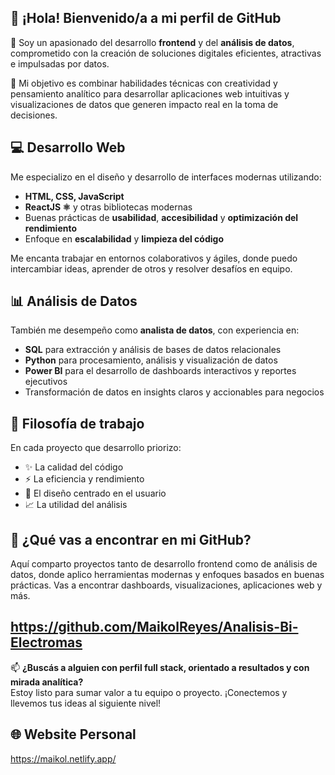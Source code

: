 ## 👋 ¡Hola! Bienvenido/a a mi perfil de GitHub

🚀 Soy un apasionado del desarrollo **frontend** y del **análisis de datos**, comprometido con la creación de soluciones digitales eficientes, atractivas e impulsadas por datos.

🎯 Mi objetivo es combinar habilidades técnicas con creatividad y pensamiento analítico para desarrollar aplicaciones web intuitivas y visualizaciones de datos que generen impacto real en la toma de decisiones.

## 💻 Desarrollo Web

Me especializo en el diseño y desarrollo de interfaces modernas utilizando:

- **HTML, CSS, JavaScript**
- **ReactJS ⚛️** y otras bibliotecas modernas
- Buenas prácticas de **usabilidad**, **accesibilidad** y **optimización del rendimiento**
- Enfoque en **escalabilidad** y **limpieza del código**

Me encanta trabajar en entornos colaborativos y ágiles, donde puedo intercambiar ideas, aprender de otros y resolver desafíos en equipo.

## 📊 Análisis de Datos

También me desempeño como **analista de datos**, con experiencia en:

- **SQL** para extracción y análisis de bases de datos relacionales
- **Python** para procesamiento, análisis y visualización de datos
- **Power BI** para el desarrollo de dashboards interactivos y reportes ejecutivos
- Transformación de datos en insights claros y accionables para negocios

## 🧠 Filosofía de trabajo

En cada proyecto que desarrollo priorizo:

- ✨ La calidad del código
- ⚡ La eficiencia y rendimiento
- 🎨 El diseño centrado en el usuario
- 📈 La utilidad del análisis

## 📂 ¿Qué vas a encontrar en mi GitHub?

Aquí comparto proyectos tanto de desarrollo frontend como de análisis de datos, donde aplico herramientas modernas y enfoques basados en buenas prácticas. Vas a encontrar dashboards, visualizaciones, aplicaciones web y más.

https://github.com/MaikolReyes/Analisis-Bi-Electromas
---

📫 **¿Buscás a alguien con perfil full stack, orientado a resultados y con mirada analítica?**  
Estoy listo para sumar valor a tu equipo o proyecto. ¡Conectemos y llevemos tus ideas al siguiente nivel!

## 🌐 Website Personal
https://maikol.netlify.app/
